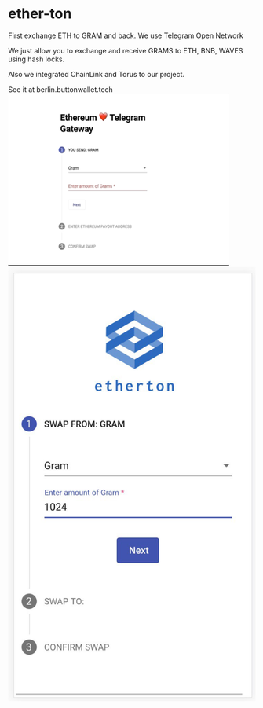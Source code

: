 # ether-ton
First exchange ETH to GRAM and back. We use Telegram Open Network 

We just allow you to exchange and receive GRAMS to ETH, BNB, WAVES using hash locks.

Also we integrated ChainLink and Torus to our project.

See it at berlin.buttonwallet.tech
<img src="https://github.com/button-tech/gram-eth/blob/master/docs/torus.gif?raw=true" alt="" data-canonical-src="https://github.com/button-tech/gram-eth/blob/master/docs/torus.gif?raw=true" width="450" height="350" />
<img src="https://github.com/button-tech/gram-eth/blob/master/img/amount.jpg" alt="" data-canonical-src="https://github.com/button-tech/gram-eth/blob/master/img/amount.jpg" />

